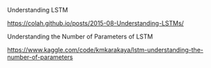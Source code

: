 Understanding LSTM 

https://colah.github.io/posts/2015-08-Understanding-LSTMs/


Understanding the Number of Parameters of LSTM

https://www.kaggle.com/code/kmkarakaya/lstm-understanding-the-number-of-parameters
